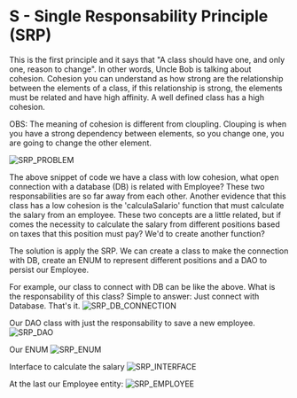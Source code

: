 # **S - Single Responsability Principle (SRP)**

This is the first principle and it says that "A class should have one, and only one, reason to change". In other words, Uncle Bob is talking about cohesion. Cohesion you can understand as how strong are the relationship between the elements of a class, if this relationship is strong, the elements must be related and have high affinity. A well defined class has a high cohesion.

OBS: The meaning of cohesion is different from cloupling. Clouping is when you have a strong dependency between elements, so you change one, you are going to change the other element. 

![SRP_PROBLEM](https://github.com/systane/courses/blob/master/designPatterns/img/SRP/SRP_Problem.png)

The above snippet of code we have a class with low cohesion, what open connection with a database (DB) is related with Employee? These two responsabilities are so far away from each other. Another evidence that this class has a low cohesion is the 'calculaSalario' function that must calculate the salary from an employee. These two concepts are a little related, but if comes the necessity to calculate the salary from different positions based on taxes that this position must pay? We'd to create another function?

The solution is apply the SRP. We can create a class to make the connection with DB, create an ENUM to represent different positions and a DAO to persist our Employee.

For example, our class to connect with DB can be like the above. What is the responsability of this class? Simple to answer: Just connect with Database. That's it.
![SRP_DB_CONNECTION](https://github.com/systane/courses/blob/master/designPatterns/img/SRP/dbConnection_SRP.png)

Our DAO class with just the responsability to save a new employee.
![SRP_DAO](https://github.com/systane/courses/blob/master/designPatterns/img/SRP/employeeDao.png)

Our ENUM 
![SRP_ENUM](https://github.com/systane/courses/blob/master/designPatterns/img/SRP/enum_SPR.png)

Interface to calculate the salary
![SRP_INTERFACE](https://github.com/systane/courses/blob/master/designPatterns/img/SRP/interface_SRP.png)

At the last our Employee entity:
![SRP_EMPLOYEE](https://github.com/systane/courses/blob/master/designPatterns/img/SRP/employeeEntity_SRP.png)
